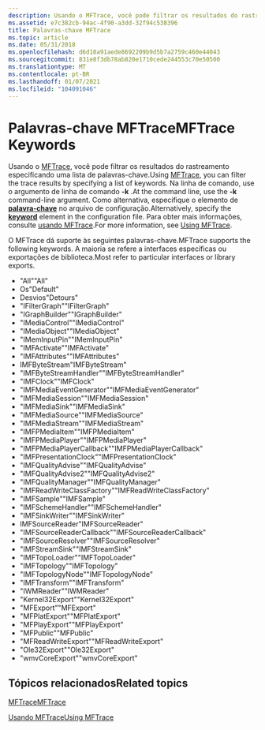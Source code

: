 ```yaml
---
description: Usando o MFTrace, você pode filtrar os resultados do rastreamento especificando uma lista de palavras-chave.
ms.assetid: e7c382cb-94ac-4f90-a3dd-32f94c538396
title: Palavras-chave MFTrace
ms.topic: article
ms.date: 05/31/2018
ms.openlocfilehash: d6d18a91aede8692209b9d5b7a2759c460e44043
ms.sourcegitcommit: 831e8f3db78ab820e1710cede244553c70e50500
ms.translationtype: MT
ms.contentlocale: pt-BR
ms.lasthandoff: 01/07/2021
ms.locfileid: "104091046"
---
```

# <a name="mftrace-keywords"></a><span data-ttu-id="4b67b-103">Palavras-chave MFTrace</span><span class="sxs-lookup"><span data-stu-id="4b67b-103">MFTrace Keywords</span></span>

<span data-ttu-id="4b67b-104">Usando o [MFTrace](mftrace.md), você pode filtrar os resultados do rastreamento especificando uma lista de palavras-chave.</span><span class="sxs-lookup"><span data-stu-id="4b67b-104">Using [MFTrace](mftrace.md), you can filter the trace results by specifying a list of keywords.</span></span> <span data-ttu-id="4b67b-105">Na linha de comando, use o argumento de linha de comando **-k** .</span><span class="sxs-lookup"><span data-stu-id="4b67b-105">At the command line, use the **-k** command-line argument.</span></span> <span data-ttu-id="4b67b-106">Como alternativa, especifique o elemento de [**palavra-chave**](keyword.md) no arquivo de configuração.</span><span class="sxs-lookup"><span data-stu-id="4b67b-106">Alternatively, specify the [**keyword**](keyword.md) element in the configuration file.</span></span> <span data-ttu-id="4b67b-107">Para obter mais informações, consulte [usando MFTrace](using-mftrace.md).</span><span class="sxs-lookup"><span data-stu-id="4b67b-107">For more information, see [Using MFTrace](using-mftrace.md).</span></span>

<span data-ttu-id="4b67b-108">O MFTrace dá suporte às seguintes palavras-chave.</span><span class="sxs-lookup"><span data-stu-id="4b67b-108">MFTrace supports the following keywords.</span></span> <span data-ttu-id="4b67b-109">A maioria se refere a interfaces específicas ou exportações de biblioteca.</span><span class="sxs-lookup"><span data-stu-id="4b67b-109">Most refer to particular interfaces or library exports.</span></span>

-   <span data-ttu-id="4b67b-110">"All"</span><span class="sxs-lookup"><span data-stu-id="4b67b-110">"All"</span></span>
-   <span data-ttu-id="4b67b-111">Os</span><span class="sxs-lookup"><span data-stu-id="4b67b-111">"Default"</span></span>
-   <span data-ttu-id="4b67b-112">Desvios</span><span class="sxs-lookup"><span data-stu-id="4b67b-112">"Detours"</span></span>
-   <span data-ttu-id="4b67b-113">"IFilterGraph"</span><span class="sxs-lookup"><span data-stu-id="4b67b-113">"IFilterGraph"</span></span>
-   <span data-ttu-id="4b67b-114">"IGraphBuilder"</span><span class="sxs-lookup"><span data-stu-id="4b67b-114">"IGraphBuilder"</span></span>
-   <span data-ttu-id="4b67b-115">"IMediaControl"</span><span class="sxs-lookup"><span data-stu-id="4b67b-115">"IMediaControl"</span></span>
-   <span data-ttu-id="4b67b-116">"IMediaObject"</span><span class="sxs-lookup"><span data-stu-id="4b67b-116">"IMediaObject"</span></span>
-   <span data-ttu-id="4b67b-117">"IMemInputPin"</span><span class="sxs-lookup"><span data-stu-id="4b67b-117">"IMemInputPin"</span></span>
-   <span data-ttu-id="4b67b-118">"IMFActivate"</span><span class="sxs-lookup"><span data-stu-id="4b67b-118">"IMFActivate"</span></span>
-   <span data-ttu-id="4b67b-119">"IMFAttributes"</span><span class="sxs-lookup"><span data-stu-id="4b67b-119">"IMFAttributes"</span></span>
-   <span data-ttu-id="4b67b-120">IMFByteStream</span><span class="sxs-lookup"><span data-stu-id="4b67b-120">"IMFByteStream"</span></span>
-   <span data-ttu-id="4b67b-121">"IMFByteStreamHandler"</span><span class="sxs-lookup"><span data-stu-id="4b67b-121">"IMFByteStreamHandler"</span></span>
-   <span data-ttu-id="4b67b-122">"IMFClock"</span><span class="sxs-lookup"><span data-stu-id="4b67b-122">"IMFClock"</span></span>
-   <span data-ttu-id="4b67b-123">"IMFMediaEventGenerator"</span><span class="sxs-lookup"><span data-stu-id="4b67b-123">"IMFMediaEventGenerator"</span></span>
-   <span data-ttu-id="4b67b-124">"IMFMediaSession"</span><span class="sxs-lookup"><span data-stu-id="4b67b-124">"IMFMediaSession"</span></span>
-   <span data-ttu-id="4b67b-125">"IMFMediaSink"</span><span class="sxs-lookup"><span data-stu-id="4b67b-125">"IMFMediaSink"</span></span>
-   <span data-ttu-id="4b67b-126">"IMFMediaSource"</span><span class="sxs-lookup"><span data-stu-id="4b67b-126">"IMFMediaSource"</span></span>
-   <span data-ttu-id="4b67b-127">"IMFMediaStream"</span><span class="sxs-lookup"><span data-stu-id="4b67b-127">"IMFMediaStream"</span></span>
-   <span data-ttu-id="4b67b-128">"IMFPMediaItem"</span><span class="sxs-lookup"><span data-stu-id="4b67b-128">"IMFPMediaItem"</span></span>
-   <span data-ttu-id="4b67b-129">"IMFPMediaPlayer"</span><span class="sxs-lookup"><span data-stu-id="4b67b-129">"IMFPMediaPlayer"</span></span>
-   <span data-ttu-id="4b67b-130">"IMFPMediaPlayerCallback"</span><span class="sxs-lookup"><span data-stu-id="4b67b-130">"IMFPMediaPlayerCallback"</span></span>
-   <span data-ttu-id="4b67b-131">"IMFPresentationClock"</span><span class="sxs-lookup"><span data-stu-id="4b67b-131">"IMFPresentationClock"</span></span>
-   <span data-ttu-id="4b67b-132">"IMFQualityAdvise"</span><span class="sxs-lookup"><span data-stu-id="4b67b-132">"IMFQualityAdvise"</span></span>
-   <span data-ttu-id="4b67b-133">"IMFQualityAdvise2"</span><span class="sxs-lookup"><span data-stu-id="4b67b-133">"IMFQualityAdvise2"</span></span>
-   <span data-ttu-id="4b67b-134">"IMFQualityManager"</span><span class="sxs-lookup"><span data-stu-id="4b67b-134">"IMFQualityManager"</span></span>
-   <span data-ttu-id="4b67b-135">"IMFReadWriteClassFactory"</span><span class="sxs-lookup"><span data-stu-id="4b67b-135">"IMFReadWriteClassFactory"</span></span>
-   <span data-ttu-id="4b67b-136">"IMFSample"</span><span class="sxs-lookup"><span data-stu-id="4b67b-136">"IMFSample"</span></span>
-   <span data-ttu-id="4b67b-137">"IMFSchemeHandler"</span><span class="sxs-lookup"><span data-stu-id="4b67b-137">"IMFSchemeHandler"</span></span>
-   <span data-ttu-id="4b67b-138">"IMFSinkWriter"</span><span class="sxs-lookup"><span data-stu-id="4b67b-138">"IMFSinkWriter"</span></span>
-   <span data-ttu-id="4b67b-139">IMFSourceReader</span><span class="sxs-lookup"><span data-stu-id="4b67b-139">"IMFSourceReader"</span></span>
-   <span data-ttu-id="4b67b-140">"IMFSourceReaderCallback"</span><span class="sxs-lookup"><span data-stu-id="4b67b-140">"IMFSourceReaderCallback"</span></span>
-   <span data-ttu-id="4b67b-141">"IMFSourceResolver"</span><span class="sxs-lookup"><span data-stu-id="4b67b-141">"IMFSourceResolver"</span></span>
-   <span data-ttu-id="4b67b-142">"IMFStreamSink"</span><span class="sxs-lookup"><span data-stu-id="4b67b-142">"IMFStreamSink"</span></span>
-   <span data-ttu-id="4b67b-143">"IMFTopoLoader"</span><span class="sxs-lookup"><span data-stu-id="4b67b-143">"IMFTopoLoader"</span></span>
-   <span data-ttu-id="4b67b-144">"IMFTopology"</span><span class="sxs-lookup"><span data-stu-id="4b67b-144">"IMFTopology"</span></span>
-   <span data-ttu-id="4b67b-145">"IMFTopologyNode"</span><span class="sxs-lookup"><span data-stu-id="4b67b-145">"IMFTopologyNode"</span></span>
-   <span data-ttu-id="4b67b-146">"IMFTransform"</span><span class="sxs-lookup"><span data-stu-id="4b67b-146">"IMFTransform"</span></span>
-   <span data-ttu-id="4b67b-147">"IWMReader"</span><span class="sxs-lookup"><span data-stu-id="4b67b-147">"IWMReader"</span></span>
-   <span data-ttu-id="4b67b-148">"Kernel32Export"</span><span class="sxs-lookup"><span data-stu-id="4b67b-148">"Kernel32Export"</span></span>
-   <span data-ttu-id="4b67b-149">"MFExport"</span><span class="sxs-lookup"><span data-stu-id="4b67b-149">"MFExport"</span></span>
-   <span data-ttu-id="4b67b-150">"MFPlatExport"</span><span class="sxs-lookup"><span data-stu-id="4b67b-150">"MFPlatExport"</span></span>
-   <span data-ttu-id="4b67b-151">"MFPlayExport"</span><span class="sxs-lookup"><span data-stu-id="4b67b-151">"MFPlayExport"</span></span>
-   <span data-ttu-id="4b67b-152">"MFPublic"</span><span class="sxs-lookup"><span data-stu-id="4b67b-152">"MFPublic"</span></span>
-   <span data-ttu-id="4b67b-153">"MFReadWriteExport"</span><span class="sxs-lookup"><span data-stu-id="4b67b-153">"MFReadWriteExport"</span></span>
-   <span data-ttu-id="4b67b-154">"Ole32Export"</span><span class="sxs-lookup"><span data-stu-id="4b67b-154">"Ole32Export"</span></span>
-   <span data-ttu-id="4b67b-155">"wmvCoreExport"</span><span class="sxs-lookup"><span data-stu-id="4b67b-155">"wmvCoreExport"</span></span>

## <a name="related-topics"></a><span data-ttu-id="4b67b-156">Tópicos relacionados</span><span class="sxs-lookup"><span data-stu-id="4b67b-156">Related topics</span></span>

<dl> <dt>

[<span data-ttu-id="4b67b-157">MFTrace</span><span class="sxs-lookup"><span data-stu-id="4b67b-157">MFTrace</span></span>](mftrace.md)
</dt> <dt>

[<span data-ttu-id="4b67b-158">Usando MFTrace</span><span class="sxs-lookup"><span data-stu-id="4b67b-158">Using MFTrace</span></span>](using-mftrace.md)
</dt> </dl>

 

 



